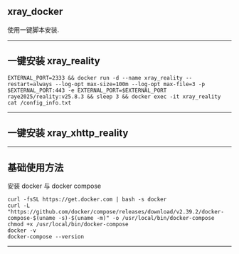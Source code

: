 ## xray_docker

使用一键脚本安装.

---

## 一键安装 xray_reality

```
EXTERNAL_PORT=2333 && docker run -d --name xray_reality --restart=always --log-opt max-size=100m --log-opt max-file=3 -p $EXTERNAL_PORT:443 -e EXTERNAL_PORT=$EXTERNAL_PORT raye2025/reality:v25.8.3 && sleep 3 && docker exec -it xray_reality cat /config_info.txt
```

---

## 一键安装 xray_xhttp_reality


---

## 基础使用方法

安装 docker 与 docker compose

```
curl -fsSL https://get.docker.com | bash -s docker
curl -L "https://github.com/docker/compose/releases/download/v2.39.2/docker-compose-$(uname -s)-$(uname -m)" -o /usr/local/bin/docker-compose
chmod +x /usr/local/bin/docker-compose
docker -v
docker-compose --version
```

---
